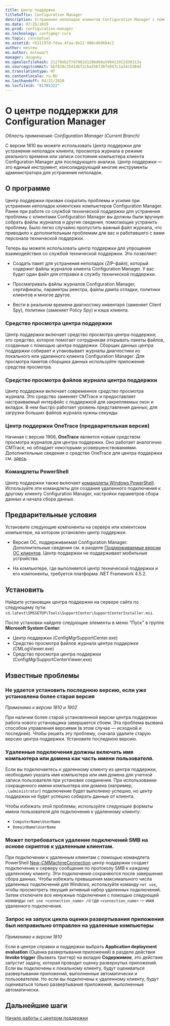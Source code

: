 ```yaml
---
title: Центр поддержки
titleSuffix: Configuration Manager
description: Устранение неполадок клиентов Configuration Manager с помощью центра поддержки.
ms.date: 07/26/2019
ms.prod: configuration-manager
ms.technology: configmgr-core
ms.topic: conceptual
ms.assetid: c631197d-7daa-4faa-9e22-980cd6d604c2
author: mestew
ms.author: mstewart
manager: dougeby
ms.openlocfilehash: 21279eb2f7d7962d1286d60a599411912d38313a
ms.sourcegitcommit: bbf820c35414bf2cba356f30fe047c1a34c5384d
ms.translationtype: HT
ms.contentlocale: ru-RU
ms.lasthandoff: 04/21/2020
ms.locfileid: "81701322"
---
```

# <a name="support-center-for-configuration-manager"></a>О центре поддержки для Configuration Manager

*Область применения: Configuration Manager (Current Branch)*

<!--1357489-->
С версии 1810 вы можете использовать Центр поддержки для устранения неполадок клиента, просмотра журнала в режиме реального времени или записи состояния компьютера клиента Configuration Manager для последующего анализа. Центр поддержки — это единый инструмент, консолидирующий многие инструменты администратора для устранения неполадок.


## <a name="about"></a>О программе

Центр поддержки призван сократить проблемы и усилия при устранении неполадок клиентских компьютеров Configuration Manager. Ранее при работе со службой технической поддержки для устранения проблемы с клиентами Configuration Manager вы должны были вручную собрать файлы журналов и другие сведения, помогающие устранить проблему. Было легко случайно пропустить важный файл журнала, что приводило к дополнительным проблемам для вас и работавшего с вами персонала технической поддержки.

Теперь вы можете использовать центр поддержки для упрощения взаимодействия со службой технической поддержки. Это позволяет:

- Создать пакет для устранения неполадок (ZIP-файл), который содержит файлы журналов клиента Configuration Manager. У вас будет один файл для отправки в службу технической поддержки.  

- Просматривать файлы журналов Configuration Manager, сертификаты, параметры реестра, файлы дампа отладки, политики клиентов и многое другое.  

- Вести в реальном времени диагностику инвентаря (заменяет Client Spy), политики (заменяет Policy Spy) и кэша клиента.  

### <a name="support-center-viewer"></a>Средство просмотра центра поддержки

Центр поддержки включает средство просмотра центра поддержки; это средство, которое помогает сотрудникам открывать пакеты файлов, созданные с помощью центра поддержки. Сборщик данных центра поддержки собирает и упаковывает журналы диагностики из локального или удаленного клиента Configuration Manager. Для просмотра пакетов сборщика данных используйте приложение средства просмотра.

### <a name="support-center-log-file-viewer"></a>Средство просмотра файлов журнала центра поддержки

Центр поддержки включает современное средство просмотра журнала. Это средство заменяет CMTrace и предоставляет настраиваемый интерфейс с поддержкой для закрепляемых окон и вкладок. В нем быстро работает уровень представления данных; для загрузки больших файлов журнала нужны секунды.

### <a name="support-center-onetrace-preview"></a>Центр поддержки OneTrace (предварительная версия)

<!--3555962-->
Начиная с версии 1906, **OneTrace** является новым средством просмотра журналов для центра поддержки. Оно работает аналогично CMTrace, но обладает некоторыми усовершенствованиями. Дополнительные сведения о средстве OneTrace для центра поддержки см. [здесь](support-center-onetrace.md).

### <a name="powershell-cmdlets"></a>Командлеты PowerShell

Центр поддержки также включает [командлеты Windows PowerShell](https://go.microsoft.com/fwlink/?linkid=397830). Используйте эти командлеты для создания удаленного подключения к другому клиенту Configuration Manager, настройки параметров сбора данных и начала сбора данных.


## <a name="prerequisites"></a>Предварительные условия

Установите следующие компоненты на сервере или клиентском компьютере, на котором установлен центр поддержки.

- Версия ОС, поддерживаемая Configuration Manager. Дополнительные сведения см. в разделе [Поддерживаемые версии ОС клиентов](../plan-design/configs/supported-operating-systems-for-clients-and-devices.md). Центр поддержки не поддерживает мобильные устройства.  

- На компьютере, где выполняется центр технической поддержки и его компоненты, требуется платформа .NET Framework 4.5.2.  


## <a name="install"></a>Установить

Найдите установщик центра поддержки на сервере сайта по следующему пути: `cd.latest\SMSSETUP\Tools\SupportCenter\SupportCenterInstaller.msi`.

После установки найдите следующие элементы в меню "Пуск" в группе **Microsoft System Center**:  

- Центр поддержки (ConfigMgrSupportCenter.exe)  
- Средство просмотра файлов журнала центра поддержки (CMLogViewer.exe)  
- Средство просмотра центра поддержки (ConfigMgrSupportCenterViewer.exe)  


## <a name="known-issues"></a>Известные проблемы

### <a name="you-cant-install-the-latest-version-if-an-older-version-is-already-installed"></a>Не удается установить последнюю версию, если уже установлена более старая версия

<!--SCCMDocs-pr issue #3090-->
*Применимо к версии 1810 и 1902*

При наличии более старой установленной версии центра поддержки работа нового установщика завершается сбоем. Эта проблема вызвана способом управления версиями (в этом случае — исходной и последней). Чтобы решить эту проблему, сначала удалите старую версию центра поддержки. Установите последнюю версию.

### <a name="remote-connections-must-include-computer-name-or-domain-as-part-of-the-user-name"></a>Удаленные подключения должны включать имя компьютера или домена как часть имени пользователя.

Если вы подключаетесь к удаленному клиенту из центра поддержки, необходимо указать имя компьютера или имя домена для учетной записи пользователя при установке соединения. При использовании сокращенного имени компьютера или домена (например, `.\administrator`) подключение будет выполнено успешно, но центр поддержки не будет успешно собирать данные от клиента.

Чтобы избежать этой проблемы, используйте следующие форматы имени пользователя для подключения к удаленному клиенту:

- `ComputerName\UserName`  
- `DomainName\UserName`  

### <a name="scripted-server-message-block-connections-to-remote-clients-might-require-removal"></a>Может потребоваться удаление подключений SMB на основе скриптов к удаленным клиентам.

При подключении к удаленным клиентам с помощью командлета PowerShell [New-CMMachineConnection](https://go.microsoft.com/fwlink/p/?linkid=390542) центр поддержки создает подключение к серверу сообщения по протоколу SMB к каждому удаленному клиенту. Эти подключения сохраняются после завершения сбора данных. Чтобы избежать превышения максимального числа удаленных подключений для Windows, используйте команду `net use`, чтобы просмотреть текущий активный набор удаленных подключений. Затем отключите все ненужные подключения с помощью следующей команды: `net use <connection_name> /d`
где `<connection_name>` — имя удаленного подключения.

### <a name="application-deployment-evaluation-cycle-request-isnt-sent-correctly-to-remote-machines"></a>Запрос на запуск цикла оценки развертывания приложения был неправильно отправлен на удаленные компьютеры

<!--2849356-->
*Применимо к версии 1810*

Если в центре справки и поддержки выбрать **Application deployment evaluation** (Оценка развертывания приложений) в разделе действия **Invoke trigger** (Вызвать триггер) на вкладке **Содержимое**, это действие запустит задачу, которая проводит оценку развернутых приложений. Если вы подключены к локальному клиенту, будут оцениваться развертывания приложений, выполненные автоматически и пользователем. Но если вы подключены к удаленному клиенту, будут оцениваться только развертывания приложений, выполненные автоматически.


## <a name="next-steps"></a>Дальнейшие шаги

[Начало работы с центром поддержки](support-center-quickstart.md)
